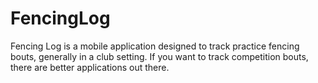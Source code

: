 # FencingLog

Fencing Log is a mobile application designed to track practice fencing bouts, generally in a club setting.
If you want to track competition bouts, there are better applications out there.

